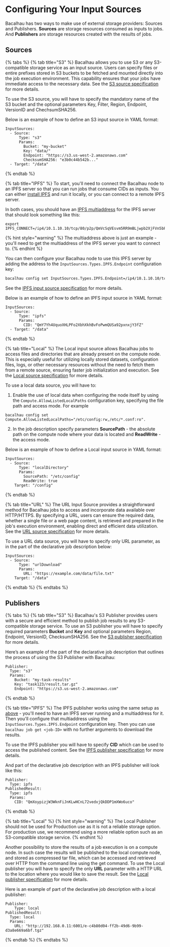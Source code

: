 # Configuring Your Input Sources

Bacalhau has two ways to make use of external storage providers: Sources and Publishers. **Sources** are storage resources consumed as inputs to jobs. And **Publishers** are storage resources created with the results of jobs.

## Sources

{% tabs %}
{% tab title="S3" %}
Bacalhau allows you to use S3 or any S3-compatible storage service as an input source. Users can specify files or entire prefixes stored in S3 buckets to be fetched and mounted directly into the job execution environment. This capability ensures that your jobs have immediate access to the necessary data. See the [S3 source specification](https://app.gitbook.com/s/GSmEKKGEGIXdhfaa5pa3/specifications/sources/s3) for more details.

To use the S3 source, you will have to specify the mandatory name of the S3 bucket and the optional parameters Key, Filter, Region, Endpoint, VersionID and ChechsumSHA256.

Below is an example of how to define an S3 input source in YAML format:

```
InputSources:
  - Source:
      Type: "s3"
      Params:
        Bucket: "my-bucket"
        Key: "data/"
        Endpoint: "https://s3.us-west-2.amazonaws.com"
        ChecksumSHA256: "e3b0c44b542b..."
  - Target: "/data"
```
{% endtab %}

{% tab title="IPFS" %}
To start, you'll need to connect the Bacalhau node to an IPFS server so that you can run jobs that consume CIDs as inputs. You can either [install IPFS](https://docs.ipfs.tech/install/) and run it locally, or you can connect to a remote IPFS server.

In both cases, you should have an [IPFS multiaddress](https://richardschneider.github.io/net-ipfs-core/articles/multiaddress.html) for the IPFS server that should look something like this:

```
export IPFS_CONNECT=/ip4/10.1.10.10/tcp/80/p2p/QmVcSqVEsvm5RR9mBLjwpb2XjFVn5bPdPL69mL8PH45pPC
```

{% hint style="warning" %}
The multiaddress above is just an example - you'll need to get the multiaddress of the IPFS server you want to connect to.
{% endhint %}

You can then configure your Bacalhau node to use this IPFS server by adding the address to the `InputSources.Types.IPFS.Endpoint` configuration key:

```bash
bacalhau config set InputSources.Types.IPFS.Endpoint=/ip4/10.1.10.10/tcp/80/p2p/QmVcSqVEsvm5RR9mBLjwpb2XjFVn5bPdPL69mL8PH45pPC
```

See the [IPFS input source specification](https://app.gitbook.com/s/GSmEKKGEGIXdhfaa5pa3/specifications/sources/ipfs) for more details.

Below is an example of how to define an IPFS input source in YAML format:

```
InputSources:
  - Source:
      Type: "ipfs"
      Params:
        CID: "QmY7Yh4UquoXHLPFo2XbhXkhBvFoPwmQUSa92pxnxjY3fZ"
  - Target: "/data"
```
{% endtab %}

{% tab title="Local" %}
The Local input source allows Bacalhau jobs to access files and directories that are already present on the compute node. This is especially useful for utilizing locally stored datasets, configuration files, logs, or other necessary resources without the need to fetch them from a remote source, ensuring faster job initialization and execution. See the [Local source specification](https://app.gitbook.com/s/GSmEKKGEGIXdhfaa5pa3/specifications/sources/local) for more details.

To use a local data source, you will have to:

1. Enable the use of local data when configuring the node itself by using the `Compute.AllowListedLocalPaths` configuration key, specifying the file path and access mode. For example

```
bacalhau config set Compute.AllowListedLocalPaths="/etc/config:rw,/etc/*.conf:ro".
```

2. In the job description specify parameters **SourcePath** - the absolute path on the compute node where your data is located and **ReadWrite** - the access mode.

Below is an example of how to define a Local input source in YAML format:

```
InputSources:
  - Source:
      Type: "localDirectory"
      Params:
        SourcePath: "/etc/config"
        ReadWrite: true
    Target: "/config"
```
{% endtab %}

{% tab title="URL" %}
The URL Input Source provides a straightforward method for Bacalhau jobs to access and incorporate data available over HTTP/HTTPS. By specifying a URL, users can ensure the required data, whether a single file or a web page content, is retrieved and prepared in the job's execution environment, enabling direct and efficient data utilization. See the [URL source specification](https://app.gitbook.com/s/GSmEKKGEGIXdhfaa5pa3/specifications/sources/url) for more details.

To use a URL data source, you will have to specify only URL parameter, as in the part of the declarative job description below:

```
InputSources:
  - Source:
      Type: "urlDownload"
      Params:
        URL: "https://example.com/data/file.txt"
    Target: "/data"
```
{% endtab %}
{% endtabs %}

## Publishers

{% tabs %}
{% tab title="S3" %}
Bacalhau's S3 Publisher provides users with a secure and efficient method to publish job results to any S3-compatible storage service. To use an S3 publisher you will have to specify required parameters **Bucket** and **Key** and optional parameters Region, Endpoint, VersionID, ChecksumSHA256. See the [S3 publisher specification](https://app.gitbook.com/s/GSmEKKGEGIXdhfaa5pa3/specifications/publishers/s3) for more details.

Here’s an example of the part of the declarative job description that outlines the process of using the S3 Publisher with Bacalhau:

```
Publisher:
  Type: "s3"
  Params:
    Bucket: "my-task-results"
    Key: "task123/result.tar.gz"
    Endpoint: "https://s3.us-west-2.amazonaws.com"
```
{% endtab %}

{% tab title="IPFS" %}
The IPFS publisher works using the same setup as [above](storage-providers.md#ipfs) - you'll need to have an IPFS server running and a multiaddress for it. Then you'll configure that multiaddress using the `InputSources.Types.IPFS.Endpoint` configuration key. Then you can use `bacalhau job get <job-ID>` with no further arguments to download the results.

To use the IPFS publisher you will have to specify **CID** which can be used to access the published content. See the [IPFS publisher specification](broken-reference) for more details.

And part of the declarative job description with an IPFS publisher will look like this:

```
Publisher:
  Type: ipfs
PublishedResult:
  Type: ipfs
  Params:
    CID: "QmXoypizjW3WknFiJnKLwHCnL72vedxjQkDDP1mXWo6uco"
```
{% endtab %}

{% tab title="Local" %}
{% hint style="warning" %}
The Local Publisher should not be used for Production use as it is not a reliable storage option. For production use, we recommend using a more reliable option such as an S3-compatible storage service.
{% endhint %}

Another possibility to store the results of a job execution is on a compute node. In such case the results will be published to the local compute node, and stored as compressed tar file, which can be accessed and retrieved over HTTP from the command line using the get command. To use the Local publisher you will have to specify the only **URL** parameter with a HTTP URL to the location where you would like to save the result. See the [Local publisher specification](https://app.gitbook.com/s/GSmEKKGEGIXdhfaa5pa3/specifications/publishers/local) for more details.

Here is an example of part of the declarative job description with a local publisher:

```
Publisher:
    Type: local
PublishedResult:
  Type: local
  Params:
    URL: "http://192.168.0.11:6001/e-c4b80d04-ff2b-49d6-9b99-d3a8e669a6bf.tgz"
```
{% endtab %}
{% endtabs %}
